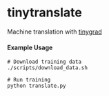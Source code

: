 # tinytranslate
Machine translation with [tinygrad](https://github.com/geohot/tinygrad)

#### Example Usage
```
# Download training data
./scripts/download_data.sh

# Run training
python translate.py
```
